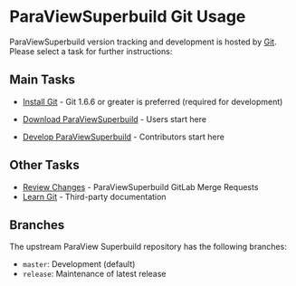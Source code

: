 ParaViewSuperbuild Git Usage
============================

ParaViewSuperbuild version tracking and development is hosted by [Git](http://git-scm.com).
Please select a task for further instructions:

Main Tasks
----------

* [Install Git](http://public.kitware.com/Wiki/Git/Download) -
  Git 1.6.6 or greater is preferred (required for development)

* [Download ParaViewSuperbuild](download.md) - Users start here

* [Develop ParaViewSuperbuild](develop.md) - Contributors start here

Other Tasks
-----------

* [Review Changes](https://gitlab.kitware.com/paraview/paraviewsuperbuild/merge_requests) -
  ParaViewSuperbuild GitLab Merge Requests
* [Learn Git](http://public.kitware.com/Wiki/Git/Resources) -
  Third-party documentation

Branches
--------

The upstream ParaView Superbuild repository has the following branches:

* `master`: Development (default)
* `release`: Maintenance of latest release
